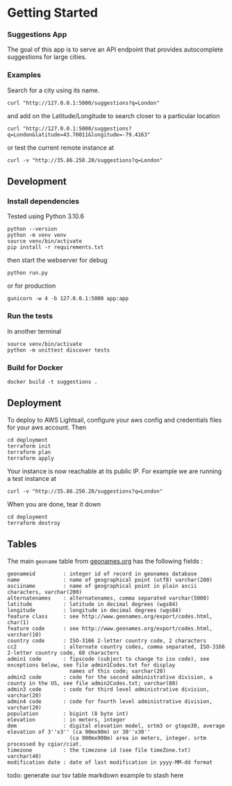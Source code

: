 # Getting Started

### Suggestions App
The goal of this app is to serve an API endpoint that provides autocomplete suggestions for large cities.

### Examples
Search for a city using its name.

```
curl "http://127.0.0.1:5000/suggestions?q=London"
```

and add on the Latitude/Longitude to search closer to a particular location

```
curl "http://127.0.0.1:5000/suggestions?q=London&latitude=43.70011&longitude=-79.4163"
```

or test the current remote instance at 

```
curl -v "http://35.86.250.20/suggestions?q=London"
```

## Development

### Install dependencies

Tested using Python 3.10.6

```
python --version
python -m venv venv
source venv/bin/activate
pip install -r requirements.txt
```

then start the webserver for debug

```
python run.py
```

or for production

```
gunicorn -w 4 -b 127.0.0.1:5000 app:app
```

### Run the tests
In another terminal

```
source venv/bin/activate
python -m unittest discover tests
```

### Build for Docker

```
docker build -t suggestions .
```

## Deployment
To deploy to AWS Lightsail, configure your aws config and credentials files for your aws account. Then

```
cd deployment
terraform init
terraform plan
terraform apply
```

Your instance is now reachable at its public IP. For example we are running a test instance at

```
curl -v "http://35.86.250.20/suggestions?q=London"
```

When you are done, tear it down

```
cd deployment
terraform destroy
```

## Tables

The main `geoname` table from [geonames.org](https://download.geonames.org/export/dump/) has the following fields :

```
geonameid         : integer id of record in geonames database
name              : name of geographical point (utf8) varchar(200)
asciiname         : name of geographical point in plain ascii characters, varchar(200)
alternatenames    : alternatenames, comma separated varchar(5000)
latitude          : latitude in decimal degrees (wgs84)
longitude         : longitude in decimal degrees (wgs84)
feature class     : see http://www.geonames.org/export/codes.html, char(1)
feature code      : see http://www.geonames.org/export/codes.html, varchar(10)
country code      : ISO-3166 2-letter country code, 2 characters
cc2               : alternate country codes, comma separated, ISO-3166 2-letter country code, 60 characters
admin1 code       : fipscode (subject to change to iso code), see exceptions below, see file admin1Codes.txt for display
                    names of this code; varchar(20)
admin2 code       : code for the second administrative division, a county in the US, see file admin2Codes.txt; varchar(80)
admin3 code       : code for third level administrative division, varchar(20)
admin4 code       : code for fourth level administrative division, varchar(20)
population        : bigint (8 byte int)
elevation         : in meters, integer
dem               : digital elevation model, srtm3 or gtopo30, average elevation of 3''x3'' (ca 90mx90m) or 30''x30''
                    (ca 900mx900m) area in meters, integer. srtm processed by cgiar/ciat.
timezone          : the timezone id (see file timeZone.txt) varchar(40)
modification date : date of last modification in yyyy-MM-dd format
```

todo: generate our tsv table markdown example to stash here

